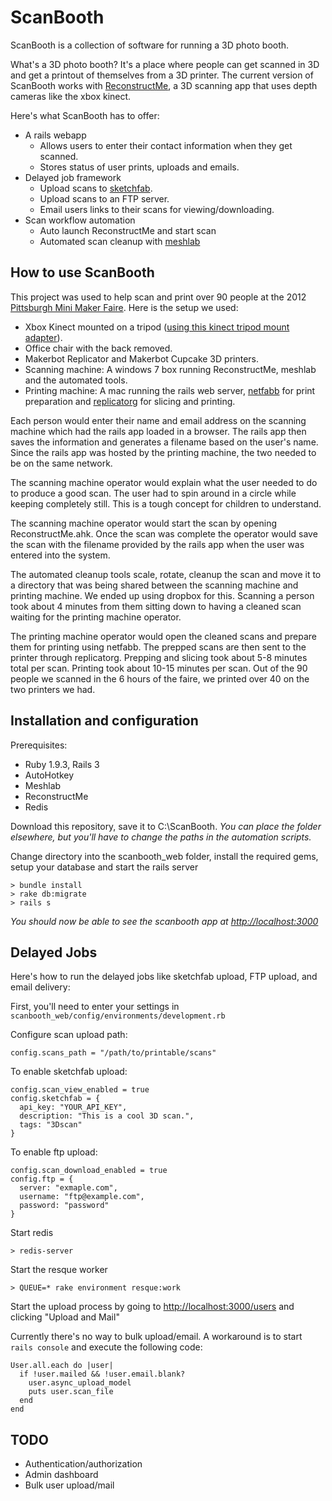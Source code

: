 ScanBooth
=========

ScanBooth is a collection of software for running a 3D photo booth.

What's a 3D photo booth? It's a place where people can get scanned in 3D and get a printout of themselves from a 3D printer. The current version of ScanBooth works with [ReconstructMe](http://reconstructme.net), a 3D scanning app that uses depth cameras like the xbox kinect.

Here's what ScanBooth has to offer:

  - A rails webapp
    - Allows users to enter their contact information when they get scanned.
    - Stores status of user prints, uploads and emails.
  - Delayed job framework
    - Upload scans to [sketchfab](http://sketchfab.com).
    - Upload scans to an FTP server.
    - Email users links to their scans for viewing/downloading.
  - Scan workflow automation
    - Auto launch ReconstructMe and start scan
    - Automated scan cleanup with [meshlab](http://sourceforge.net/projects/meshlab)

How to use ScanBooth
--------------------

This project was used to help scan and print over 90 people at the 2012 [Pittsburgh Mini Maker Faire](http://pghmakerfaire.com). Here is the setup we used:

  - Xbox Kinect mounted on a tripod ([using this kinect tripod mount adapter](http://www.thingiverse.com/thing:6930)).
  - Office chair with the back removed.
  - Makerbot Replicator and Makerbot Cupcake 3D printers.
  - Scanning machine: A windows 7 box running ReconstructMe, meshlab and the automated tools.
  - Printing machine: A mac running the rails web server, [netfabb](http://www.netfabb.com) for print preparation and [replicatorg](http://replicat.org) for slicing and printing.

Each person would enter their name and email address on the scanning machine which had the rails app loaded in a browser. The rails app then saves the information and generates a filename based on the user's name. Since the rails app was hosted by the printing machine, the two needed to be on the same network.

The scanning machine operator would explain what the user needed to do to produce a good scan. The user had to spin around in a circle while keeping completely still. This is a tough concept for children to understand.

The scanning machine operator would start the scan by opening ReconstructMe.ahk. Once the scan was complete the operator would save the scan with the filename provided by the rails app when the user was entered into the system.

The automated cleanup tools scale, rotate, cleanup the scan and move it to a directory that was being shared between the scanning machine and printing machine. We ended up using dropbox for this. Scanning a person took about 4 minutes from them sitting down to having a cleaned scan waiting for the printing machine operator.

The printing machine operator would open the cleaned scans and prepare them for printing using netfabb. The prepped scans are then sent to the printer through replicatorg. Prepping and slicing took about 5-8 minutes total per scan. Printing took about 10-15 minutes per scan. Out of the 90 people we scanned in the 6 hours of the faire, we printed over 40 on the two printers we had.

Installation and configuration
------------------------------

Prerequisites:

  - Ruby 1.9.3, Rails 3
  - AutoHotkey
  - Meshlab
  - ReconstructMe
  - Redis

Download this repository, save it to C:\ScanBooth. *You can place the folder elsewhere, but you'll have to change the paths in the automation scripts.*


Change directory into the scanbooth_web folder, install the required gems, setup your database and start the rails server

    > bundle install
    > rake db:migrate
    > rails s

*You should now be able to see the scanbooth app at [http://localhost:3000](http://localhost:3000)*

Delayed Jobs
------------

Here's how to run the delayed jobs like sketchfab upload, FTP upload, and email delivery:

First, you'll need to enter your settings in `scanbooth_web/config/environments/development.rb`

Configure scan upload path:

    config.scans_path = "/path/to/printable/scans"

To enable sketchfab upload:

    config.scan_view_enabled = true
    config.sketchfab = {
      api_key: "YOUR_API_KEY",
      description: "This is a cool 3D scan.",
      tags: "3Dscan"
    }

To enable ftp upload:

    config.scan_download_enabled = true
    config.ftp = {
      server: "exmaple.com",
      username: "ftp@example.com",
      password: "password"
    }


Start redis

    > redis-server

Start the resque worker

    > QUEUE=* rake environment resque:work

Start the upload process by going to [http://localhost:3000/users](http://localhost:3000/users) and clicking "Upload and Mail"

Currently there's no way to bulk upload/email. A workaround is to start `rails console` and execute the following code:

    User.all.each do |user|
      if !user.mailed && !user.email.blank?
        user.async_upload_model
        puts user.scan_file
      end
    end




TODO
----
- Authentication/authorization
- Admin dashboard
- Bulk user upload/mail

